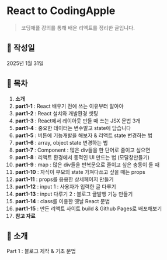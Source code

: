 # React to CodingApple

> 코딩애플 강의를 통해 배운 리액트를 정리한 글입니다.

## 📅 작성일

2025년 1월 31일

## 📌 목차

1. **소개**
2. **part1-1** : React 배우기 전에 쓰는 이유부터 알아야
3. **part1-2** : React 설치와 개발환경 셋팅
4. **part1-3** : React에서 레이아웃 만들 때 쓰는 JSX 문법 3개
5. **part1-4** : 중요한 데이터는 변수말고 state에 담습니다
6. **part1-5** : 버튼에 기능개발을 해보자 & 리액트 state 변경하는 법
7. **part1-6** : array, object state 변경하는 법
8. **part1-7** : Component : 많은 div들을 한 단어로 줄이고 싶으면
9. **part1-8** : 리액트 환경에서 동적인 UI 만드는 법 (모달창만들기)
10. **part1-9** : map : 많은 div들을 반복문으로 줄이고 싶은 충동이 들 때
11. **part1-10** : 자식이 부모의 state 가져다쓰고 싶을 때는 props
12. **part1-11** : props를 응용한 상세페이지 만들기
13. **part1-12** : input 1 : 사용자가 입력한 글 다루기
14. **part1-13** : input 다루기 2 : 블로그 글발행 기능 만들기
15. **part1-14** : class를 이용한 옛날 React 문법
16. **part1-15** : 만든 리액트 사이트 build & Github Pages로 배포해보기
17. **참고 자료**

## 📝 소개

Part 1 : 블로그 제작 & 기초 문법
